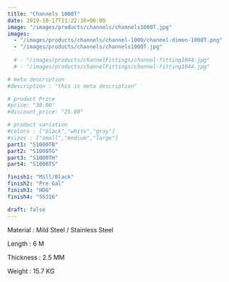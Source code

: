 ```yaml
---
title: "Channels 1000T"
date: 2019-10-17T11:22:16+06:00
image: "/images/products/channels/channels1000T.jpg"
images: 
  - "/images/products/channels/channel-1000/channel-dimen-1000T.png"
  - "/images/products/channels/channels1000T.jpg"
  
  # - "/images/products/channelFittings/channel-fitting1044.jpg"
  # - "/images/products/channelFittings/channel-fitting1044.jpg"

# meta description
#description : "this is meta description"

# product Price
#price: "30.00"
#discount_price: "25.00"

# product variation
#colors : ["black","white","gray"]
#sizes : ["small","medium","large"]
part1: "S1000TB"
part2: "S1000TG"
part3: "S1000TH"
part4: "S1000TS"

finish1: "Mill/Black"
finish2: "Pre Gal"
finish3: "HDG"
finish4: "SS316"

draft: false
---
```

Material : Mild Steel / Stainless Steel 

Length : 6 M

Thickness : 2.5 MM

Weight : 15.7 KG